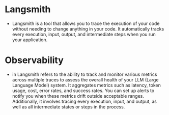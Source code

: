 # Langsmith

- Langsmith is a tool that allows you to trace the execution of your code without needing to change anything in your code. It automatically tracks every execution, input, output, and intermediate steps when you run your application.

# Observability 

- in Langsmith refers to the ability to track and monitor various metrics across multiple traces to assess the overall health of your LLM (Large Language Model) system. It aggregates metrics such as latency, token usage, cost, error rates, and success rates. You can set up alerts to notify you when these metrics drift outside acceptable ranges. Additionally, it involves tracing every execution, input, and output, as well as all intermediate states or steps in the process.